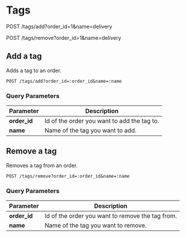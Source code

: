 # Tags

POST /tags/add?order_id=1&name=delivery

POST /tags/remove?order_id=1&name=delivery

## Add a tag

Adds a tag to an order.

`POST /tags/add?order_id=:order_id&name=:name`

### Query Parameters

| Parameter     | Description                                     |
| ------------- | ----------------------------------------------- |
| **order_id**  | Id of the order you want to add the tag to.     |
| **name**      | Name of the tag you want to add.                |

## Remove a tag

Removes a tag from an order.

`POST /tags/remove?order_id=:order_id&name=:name`

### Query Parameters

| Parameter     | Description                                        |
| ------------- | -------------------------------------------------- |
| **order_id**  | Id of the order you want to remove the tag from.   |
| **name**      | Name of the tag you want to remove.                |
